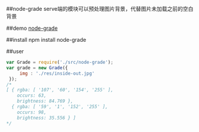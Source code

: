 ##node-grade
serve端的模块可以预处理图片背景，代替图片未加载之前的空白背景

##demo
[node-grade][1]

##install
npm install node-grade

##user
```javascript
var Grade = require('./src/node-grade');
var grade = new Grade({
     img : './res/inside-out.jpg'
 });
/*
[ { rgba: [ '107', '60', '154', '255' ],
    occurs: 63,
    brightness: 84.769 },
  { rgba: [ '59', '1', '152', '255' ],
    occurs: 98,
    brightness: 35.556 } ]
*/
```


  [1]: http://jayzou.github.io/demo/node-grade/index.html